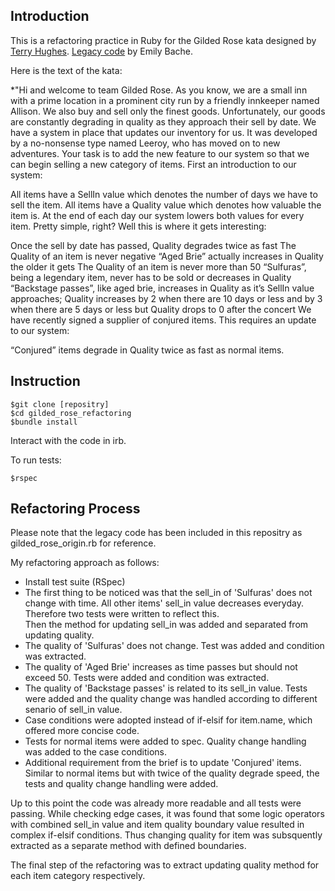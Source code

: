 ## Introduction

This is a refactoring practice in Ruby for the Gilded Rose kata designed by [Terry Hughes](http://iamnotmyself.com/2011/02/13/refactor-this-the-gilded-rose-kata/). [Legacy code](https://github.com/emilybache/GildedRose-Refactoring-Kata) by Emily Bache.

Here is the text of the kata:

*"Hi and welcome to team Gilded Rose. As you know, we are a small inn with a prime location in a prominent city run by a friendly innkeeper named Allison. We also buy and sell only the finest goods. Unfortunately, our goods are constantly degrading in quality as they approach their sell by date. We have a system in place that updates our inventory for us. It was developed by a no-nonsense type named Leeroy, who has moved on to new adventures. Your task is to add the new feature to our system so that we can begin selling a new category of items. First an introduction to our system:

All items have a SellIn value which denotes the number of days we have to sell the item. All items have a Quality value which denotes how valuable the item is. At the end of each day our system lowers both values for every item. Pretty simple, right? Well this is where it gets interesting:

Once the sell by date has passed, Quality degrades twice as fast
The Quality of an item is never negative
“Aged Brie” actually increases in Quality the older it gets
The Quality of an item is never more than 50
“Sulfuras”, being a legendary item, never has to be sold or decreases in Quality
“Backstage passes”, like aged brie, increases in Quality as it’s SellIn value approaches; Quality increases by 2 when there are 10 days or less and by 3 when there are 5 days or less but Quality drops to 0 after the concert
We have recently signed a supplier of conjured items. This requires an update to our system:

“Conjured” items degrade in Quality twice as fast as normal items.

## Instruction

```
$git clone [repositry]
$cd gilded_rose_refactoring
$bundle install
```
Interact with the code in irb.

To run tests:
```
$rspec
```

## Refactoring Process

Please note that the legacy code has been included in this repositry as gilded_rose_origin.rb for reference.  

My refactoring approach as follows:

- Install test suite (RSpec)
- The first thing to be noticed was that the sell_in of 'Sulfuras' does not change with time. All other items' sell_in value decreases everyday. Therefore two tests were written to reflect this.   
Then the method for updating sell_in was added and separated from updating quality.
- The quality of 'Sulfuras' does not change. Test was added and condition was extracted.
- The quality of 'Aged Brie' increases as time passes but should not exceed 50. Tests were added and condition was extracted.
- The quality of 'Backstage passes' is related to its sell_in value. Tests were added and the quality change was handled according to different senario of sell_in value.
- Case conditions were adopted instead of if-elsif for item.name, which offered more concise code.
- Tests for normal items were added to spec. Quality change handling was added to the case conditions.
- Additional requirement from the brief is to update 'Conjured' items. Similar to normal items but with twice of the quality degrade speed, the tests and quality change handling were added.  

Up to this point the code was already more readable and all tests were passing. While checking edge cases, it was found that some logic operators with combined sell_in value and item quality boundary value resulted in complex if-elsif conditions. Thus changing quality for item was subsquently extracted as a separate method with defined boundaries.

The final step of the refactoring was to extract updating quality method for each item category respectively.